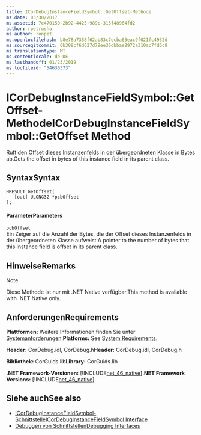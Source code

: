 ```yaml
---
title: ICorDebugInstanceFieldSymbol::GetOffset-Methode
ms.date: 03/30/2017
ms.assetid: 7e470150-2b92-4425-989c-315f48964fd2
author: rpetrusha
ms.author: ronpet
ms.openlocfilehash: b8e78a7358f62ab83c7ecba63eac9f021fc4932d
ms.sourcegitcommit: 6b308cf6d627d78ee36dbbae8972a310ac7fd6c8
ms.translationtype: MT
ms.contentlocale: de-DE
ms.lasthandoff: 01/23/2019
ms.locfileid: "54636373"
---
```

# <a name="icordebuginstancefieldsymbolgetoffset-method"></a><span data-ttu-id="35849-102">ICorDebugInstanceFieldSymbol::GetOffset-Methode</span><span class="sxs-lookup"><span data-stu-id="35849-102">ICorDebugInstanceFieldSymbol::GetOffset Method</span></span>
<span data-ttu-id="35849-103">Ruft den Offset dieses Instanzenfelds in der übergeordneten Klasse in Bytes ab.</span><span class="sxs-lookup"><span data-stu-id="35849-103">Gets the offset in bytes of this instance field in its parent class.</span></span>  
  
## <a name="syntax"></a><span data-ttu-id="35849-104">Syntax</span><span class="sxs-lookup"><span data-stu-id="35849-104">Syntax</span></span>  
  
```  
HRESULT GetOffset(  
   [out] ULONG32 *pcbOffset  
);  
```  
  
#### <a name="parameters"></a><span data-ttu-id="35849-105">Parameter</span><span class="sxs-lookup"><span data-stu-id="35849-105">Parameters</span></span>  
 `pcbOffset`  
 <span data-ttu-id="35849-106">Ein Zeiger auf die Anzahl der Bytes, die der Offset dieses Instanzenfelds in der übergeordneten Klasse aufweist.</span><span class="sxs-lookup"><span data-stu-id="35849-106">A pointer to the number of bytes that this instance field is offset in its parent class.</span></span>  
  
## <a name="remarks"></a><span data-ttu-id="35849-107">Hinweise</span><span class="sxs-lookup"><span data-stu-id="35849-107">Remarks</span></span>  
  
> [!NOTE]
>  <span data-ttu-id="35849-108">Diese Methode ist nur mit .NET Native verfügbar.</span><span class="sxs-lookup"><span data-stu-id="35849-108">This method is available with .NET Native only.</span></span>  
  
## <a name="requirements"></a><span data-ttu-id="35849-109">Anforderungen</span><span class="sxs-lookup"><span data-stu-id="35849-109">Requirements</span></span>  
 <span data-ttu-id="35849-110">**Plattformen:** Weitere Informationen finden Sie unter [Systemanforderungen](../../../../docs/framework/get-started/system-requirements.md).</span><span class="sxs-lookup"><span data-stu-id="35849-110">**Platforms:** See [System Requirements](../../../../docs/framework/get-started/system-requirements.md).</span></span>  
  
 <span data-ttu-id="35849-111">**Header:** CorDebug.idl, CorDebug.h</span><span class="sxs-lookup"><span data-stu-id="35849-111">**Header:** CorDebug.idl, CorDebug.h</span></span>  
  
 <span data-ttu-id="35849-112">**Bibliothek:** CorGuids.lib</span><span class="sxs-lookup"><span data-stu-id="35849-112">**Library:** CorGuids.lib</span></span>  
  
 <span data-ttu-id="35849-113">**.NET Framework-Versionen:** [!INCLUDE[net_46_native](../../../../includes/net-46-native-md.md)]</span><span class="sxs-lookup"><span data-stu-id="35849-113">**.NET Framework Versions:** [!INCLUDE[net_46_native](../../../../includes/net-46-native-md.md)]</span></span>  
  
## <a name="see-also"></a><span data-ttu-id="35849-114">Siehe auch</span><span class="sxs-lookup"><span data-stu-id="35849-114">See also</span></span>
- [<span data-ttu-id="35849-115">ICorDebugInstanceFieldSymbol-Schnittstelle</span><span class="sxs-lookup"><span data-stu-id="35849-115">ICorDebugInstanceFieldSymbol Interface</span></span>](../../../../docs/framework/unmanaged-api/debugging/icordebuginstancefieldsymbol-interface.md)
- [<span data-ttu-id="35849-116">Debuggen von Schnittstellen</span><span class="sxs-lookup"><span data-stu-id="35849-116">Debugging Interfaces</span></span>](../../../../docs/framework/unmanaged-api/debugging/debugging-interfaces.md)
